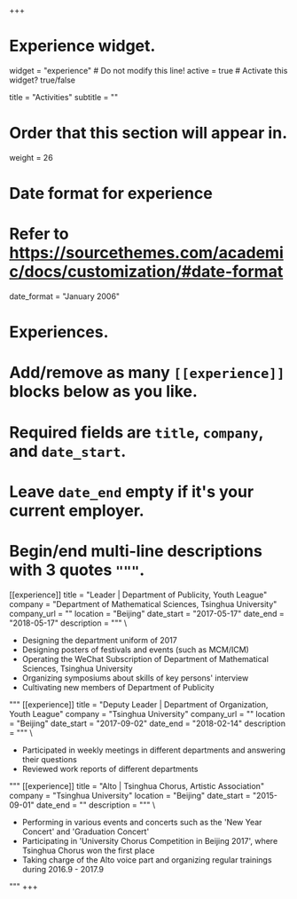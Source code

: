 +++
# Experience widget.
widget = "experience"  # Do not modify this line!
active = true  # Activate this widget? true/false

title = "Activities"
subtitle = ""

# Order that this section will appear in.
weight = 26

# Date format for experience
#   Refer to https://sourcethemes.com/academic/docs/customization/#date-format
date_format = "January 2006"

# Experiences.
#   Add/remove as many `[[experience]]` blocks below as you like.
#   Required fields are `title`, `company`, and `date_start`.
#   Leave `date_end` empty if it's your current employer.
#   Begin/end multi-line descriptions with 3 quotes `"""`.
[[experience]]
  title = "Leader | Department of Publicity, Youth League"
  company = "Department of Mathematical Sciences, Tsinghua University"
  company_url = ""
  location = "Beijing"
  date_start = "2017-05-17"
  date_end = "2018-05-17"
  description = """
\\
  * Designing the department uniform of 2017
  * Designing posters of festivals and events (such as MCM/ICM)
  * Operating the WeChat Subscription of Department of Mathematical Sciences, Tsinghua University
  * Organizing symposiums about skills of key persons' interview
  * Cultivating new members of Department of Publicity


"""
[[experience]]
  title = "Deputy Leader | Department of Organization, Youth League"
  company = "Tsinghua University"
  company_url = ""
  location = "Beijing"
  date_start = "2017-09-02"
  date_end = "2018-02-14"
  description = """
\\

  * Participated in weekly meetings in different departments and answering their questions
  * Reviewed work reports of different departments


  """
[[experience]]
  title = "Alto | Tsinghua Chorus, Artistic Association"
  company = "Tsinghua University"
  location = "Beijing"
  date_start = "2015-09-01"
  date_end = ""
  description = """
\\
  * Performing in various events and concerts such as the 'New Year Concert' and 'Graduation Concert'
  *	Participating in 'University Chorus Competition in Beijing 2017', where Tsinghua Chorus won the first place
  *	Taking charge of the Alto voice part and organizing regular trainings during 2016.9 - 2017.9

"""
+++
